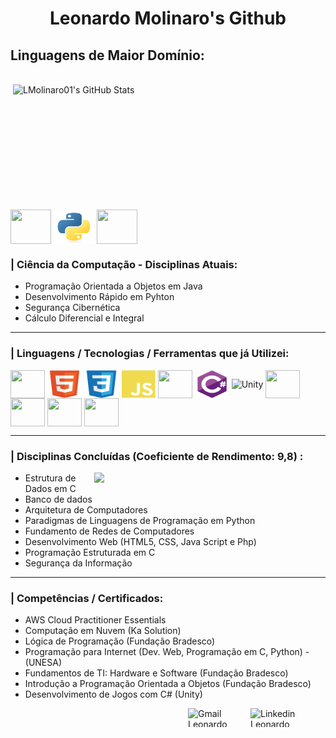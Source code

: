 <h1 align = "center">Leonardo Molinaro's Github </h1>

## Linguagens de Maior Domínio:

<div style="display: inline_block"><br>
  <a href="https://awesome-github-stats.azurewebsites.net/index.html??cardType=github&theme=dark&preferLogin=false">    <img  alt="LMolinaro01's GitHub Stats" src="https://awesome-github-stats.azurewebsites.net/user-stats/LMolinaro01?cardType=github&theme=dark&preferLogin=false" align = "right" width= "500px" height = "200px"/> </a>
  <img align="center" height="55" width="65"src="https://cdn.jsdelivr.net/gh/devicons/devicon@latest/icons/java/java-original-wordmark.svg" />
  <img align="center" height="55" width="65" src="https://raw.githubusercontent.com/devicons/devicon/master/icons/python/python-original.svg">
  <img align="center" height="55" width="65" src="https://cdn.jsdelivr.net/gh/devicons/devicon@latest/icons/cplusplus/cplusplus-original.svg">


### | Ciência da Computação - Disciplinas Atuais:

* Programação Orientada a Objetos em Java
* Desenvolvimento Rápido em Pyhton
* Segurança Cibernética
* Cálculo Diferencial e Integral

---------------------------------------------------------------------
  
### | Linguagens / Tecnologias / Ferramentas que já Utilizei:

  <img align="center" height="45" width="55" src="https://cdn.jsdelivr.net/gh/devicons/devicon@latest/icons/c/c-original.svg" />
  <img align="center" height="45" width="55" src="https://raw.githubusercontent.com/devicons/devicon/master/icons/html5/html5-original.svg">
  <img align="center" height="45" width="55" src="https://raw.githubusercontent.com/devicons/devicon/master/icons/css3/css3-original.svg">
  <img align="center" height="45" width="55" src="https://raw.githubusercontent.com/devicons/devicon/master/icons/javascript/javascript-plain.svg">
  <img align="center"  height="45" width="55" src="https://cdn.jsdelivr.net/gh/devicons/devicon@latest/icons/git/git-original.svg" />
  <img align="center"  height="45" width="55" src="https://raw.githubusercontent.com/devicons/devicon/master/icons/csharp/csharp-original.svg">
  <img alt = "Unity" align="center" height="45" width="55" src="https://cdn.jsdelivr.net/gh/devicons/devicon@latest/icons/unity/unity-original.svg" />
  <img align="center" height="45" width="55" src="https://cdn.jsdelivr.net/gh/devicons/devicon@latest/icons/postgresql/postgresql-plain-wordmark.svg">
  <img align="center" height="45" width="55" src="https://cdn.jsdelivr.net/gh/devicons/devicon@latest/icons/mysql/mysql-original-wordmark.svg" />
  <img align="center" height="45" width="55" src="https://cdn.jsdelivr.net/gh/devicons/devicon@latest/icons/php/php-original.svg">
  <img align="center" height="45" width="55" src="https://cdn.jsdelivr.net/gh/devicons/devicon@latest/icons/apache/apache-original.svg">
  <!-- <img align="center" height="45" width="55" src="https://cdn.jsdelivr.net/gh/devicons/devicon@latest/icons/tomcat/tomcat-original.svg"> -->
  
---------------------------------------------------------------------
### | Disciplinas Concluídas (Coeficiente de Rendimento: 9,8) :

<img src="https://github-readme-stats.vercel.app/api/top-langs/?username=lmolinaro01&hide_progress=true&theme=dark" align = "right" width= "370px"/> </a> 

* Estrutura de Dados em C
* Banco de dados
* Arquitetura de Computadores
* Paradigmas de Linguagens de Programação em Python
* Fundamento de Redes de Computadores
* Desenvolvimento Web (HTML5, CSS, Java Script e Php)
* Programação Estruturada em C
* Segurança da Informação

---------------------------------------------------------------------
### | Competências / Certificados:

* AWS Cloud Practitioner Essentials
* Computação em Nuvem (Ka Solution)
* Lógica de Programação (Fundação Bradesco)
* Programação para Internet (Dev. Web, Programação em C, Python) - (UNESA)
* Fundamentos de TI: Hardware e Software (Fundação Bradesco)
* Introdução a Programação Orientada a Objetos (Fundação Bradesco)
* Desenvolvimento de Jogos com C# (Unity)

<a target="_blank" href = "https://linktr.ee/leomolinarodev01"> <img alt = "Linkedin Leonardo Molinaro" align = "right" width = "120px" height = "30px" src="https://img.shields.io/badge/LinkedIn-0077B5?style=for-the-badge&logo=linkedin&logoColor=white"/> </a>
<a target="_blank" href = "https://linktr.ee/leomolinarodev01"><img alt="Gmail Leonardo Molinaro" align = "right"  width = "100px" height = "30px" src="https://img.shields.io/badge/Gmail-D14836?style=for-the-badge&logo=gmail&logoColor=white"/> </a>






  
</div>
